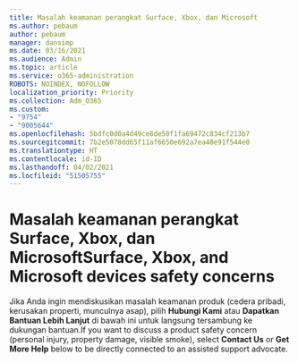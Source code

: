 ```yaml
---
title: Masalah keamanan perangkat Surface, Xbox, dan Microsoft
ms.author: pebaum
author: pebaum
manager: dansimp
ms.date: 03/16/2021
ms.audience: Admin
ms.topic: article
ms.service: o365-administration
ROBOTS: NOINDEX, NOFOLLOW
localization_priority: Priority
ms.collection: Adm_O365
ms.custom:
- "9754"
- "9005644"
ms.openlocfilehash: 5bdfc0d0a4d49ce8de50f1fa69472c834cf213b7
ms.sourcegitcommit: 7b2e5078dd65f11af6650e692a7ea48e91f544e0
ms.translationtype: HT
ms.contentlocale: id-ID
ms.lasthandoff: 04/02/2021
ms.locfileid: "51505755"
---
```

# <a name="surface-xbox-and-microsoft-devices-safety-concerns"></a><span data-ttu-id="f341a-102">Masalah keamanan perangkat Surface, Xbox, dan Microsoft</span><span class="sxs-lookup"><span data-stu-id="f341a-102">Surface, Xbox, and Microsoft devices safety concerns</span></span>

<span data-ttu-id="f341a-103">Jika Anda ingin mendiskusikan masalah keamanan produk (cedera pribadi, kerusakan properti, munculnya asap), pilih **Hubungi Kami** atau **Dapatkan Bantuan Lebih Lanjut** di bawah ini untuk langsung tersambung ke dukungan bantuan.</span><span class="sxs-lookup"><span data-stu-id="f341a-103">If you want to discuss a product safety concern (personal injury, property damage, visible smoke), select **Contact Us** or **Get More Help** below to be directly connected to an assisted support advocate.</span></span>